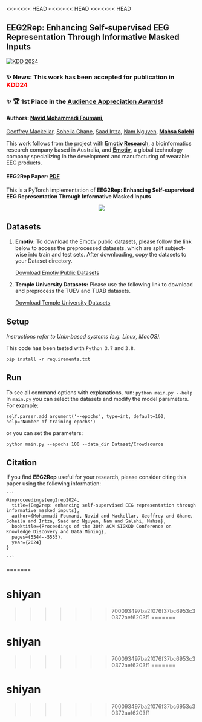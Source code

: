 <<<<<<< HEAD
<<<<<<< HEAD
<<<<<<< HEAD
## EEG2Rep: Enhancing Self-supervised EEG Representation Through Informative Masked Inputs
[![KDD 2024](https://img.shields.io/badge/KDD-2024-ff69b4.svg)](https://kdd2024.kdd.org/)
### ✨ **News:** This work has been accepted for publication in <span style="color:red;">**KDD24**</span>
### ✨ 🏆 1st Place in the [Audience Appreciation Awards](https://kdd2024.kdd.org/awards/)!

#### Authors: [Navid Mohammadi Foumani](https://scholar.google.com.au/citations?user=Ax62P1MAAAAJ&hl=en), 
[Geoffrey Mackellar](https://www.linkedin.com/in/geoffmackellar/?originalSubdomain=au), 
[Soheila Ghane](https://www.linkedin.com/in/soheila-ghane/?originalSubdomain=au), 
[Saad Irtza](),
[Nam Nguyen](),
[**Mahsa Salehi**](https://research.monash.edu/en/persons/mahsa-salehi)

This work follows from the project with [**Emotiv Research**](https://www.emotiv.com/neuroscience-research-education-solutions/), a bioinformatics research company based in Australia, and [**Emotiv**](https://www.emotiv.com/), 
a global technology company specializing in the development and manufacturing of wearable EEG products.

#### EEG2Rep Paper: [PDF](https://dl.acm.org/doi/pdf/10.1145/3637528.3671600)

This is a PyTorch implementation of **EEG2Rep: Enhancing Self-supervised EEG Representation Through Informative Masked Inputs**
<p align="center">
    <img src="Fig/EEG2Rep.png">
</p> 

## Datasets 

1. **Emotiv:**
   To download the Emotiv public datasets, please follow the link below to access the preprocessed datasets, which are split subject-wise into train and test sets. After downloading, copy the datasets to your Dataset directory.

   [Download Emotiv Public Datasets](https://drive.google.com/drive/folders/1KQyST6VJffWWD8r60AjscBy6MHLnT184?usp=sharing)

2. **Temple University Datasets:**
   Please use the following link to download and preprocess the TUEV and TUAB datasets.

   [Download Temple University Datasets](https://github.com/ycq091044/BIOT/tree/main/datasets)

## Setup

_Instructions refer to Unix-based systems (e.g. Linux, MacOS)._

This code has been tested with `Python 3.7` and `3.8`.

`pip install -r requirements.txt`

## Run

To see all command options with explanations, run: `python main.py --help`
In `main.py` you can select the datasets and modify the model parameters.
For example:

`self.parser.add_argument('--epochs', type=int, default=100, help='Number of training epochs')`

or you can set the parameters:

`python main.py --epochs 100 --data_dir Dataset/Crowdsource`

## Citation
If you find **EEG2Rep** useful for your research, please consider citing this paper using the following information:

````
```
@inproceedings{eeg2rep2024,
  title={Eeg2rep: enhancing self-supervised EEG representation through informative masked inputs},
  author={Mohammadi Foumani, Navid and Mackellar, Geoffrey and Ghane, Soheila and Irtza, Saad and Nguyen, Nam and Salehi, Mahsa},
  booktitle={Proceedings of the 30th ACM SIGKDD Conference on Knowledge Discovery and Data Mining},
  pages={5544--5555},
  year={2024}
}

```
````
=======
# shiyan
>>>>>>> 700093497ba2f076f37bc6953c30372aef6203f1
=======
# shiyan
>>>>>>> 700093497ba2f076f37bc6953c30372aef6203f1
=======
# shiyan
>>>>>>> 700093497ba2f076f37bc6953c30372aef6203f1
